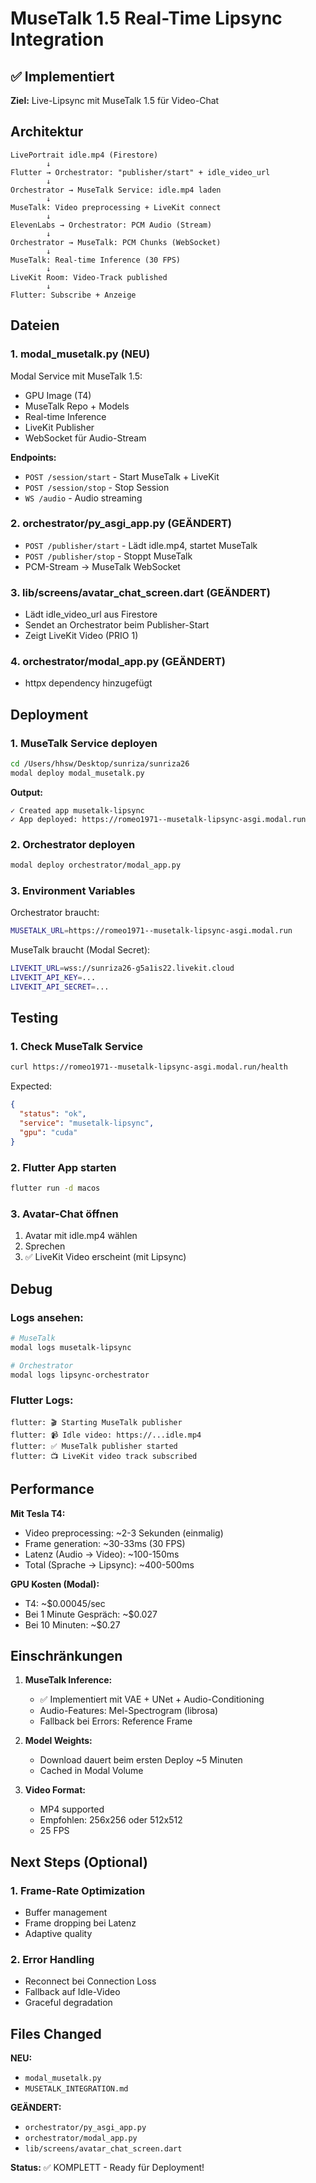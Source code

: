 # MuseTalk 1.5 Real-Time Lipsync Integration

## ✅ Implementiert

**Ziel:** Live-Lipsync mit MuseTalk 1.5 für Video-Chat

## Architektur

```
LivePortrait idle.mp4 (Firestore)
        ↓
Flutter → Orchestrator: "publisher/start" + idle_video_url
        ↓
Orchestrator → MuseTalk Service: idle.mp4 laden
        ↓
MuseTalk: Video preprocessing + LiveKit connect
        ↓
ElevenLabs → Orchestrator: PCM Audio (Stream)
        ↓
Orchestrator → MuseTalk: PCM Chunks (WebSocket)
        ↓
MuseTalk: Real-time Inference (30 FPS)
        ↓
LiveKit Room: Video-Track published
        ↓
Flutter: Subscribe + Anzeige
```

## Dateien

### 1. **modal_musetalk.py** (NEU)
Modal Service mit MuseTalk 1.5:
- GPU Image (T4)
- MuseTalk Repo + Models
- Real-time Inference
- LiveKit Publisher
- WebSocket für Audio-Stream

**Endpoints:**
- `POST /session/start` - Start MuseTalk + LiveKit
- `POST /session/stop` - Stop Session
- `WS /audio` - Audio streaming

### 2. **orchestrator/py_asgi_app.py** (GEÄNDERT)
- `POST /publisher/start` - Lädt idle.mp4, startet MuseTalk
- `POST /publisher/stop` - Stoppt MuseTalk
- PCM-Stream → MuseTalk WebSocket

### 3. **lib/screens/avatar_chat_screen.dart** (GEÄNDERT)
- Lädt idle_video_url aus Firestore
- Sendet an Orchestrator beim Publisher-Start
- Zeigt LiveKit Video (PRIO 1)

### 4. **orchestrator/modal_app.py** (GEÄNDERT)
- httpx dependency hinzugefügt

## Deployment

### 1. **MuseTalk Service deployen**
```bash
cd /Users/hhsw/Desktop/sunriza/sunriza26
modal deploy modal_musetalk.py
```

**Output:**
```
✓ Created app musetalk-lipsync
✓ App deployed: https://romeo1971--musetalk-lipsync-asgi.modal.run
```

### 2. **Orchestrator deployen**
```bash
modal deploy orchestrator/modal_app.py
```

### 3. **Environment Variables**
Orchestrator braucht:
```bash
MUSETALK_URL=https://romeo1971--musetalk-lipsync-asgi.modal.run
```

MuseTalk braucht (Modal Secret):
```bash
LIVEKIT_URL=wss://sunriza26-g5a1is22.livekit.cloud
LIVEKIT_API_KEY=...
LIVEKIT_API_SECRET=...
```

## Testing

### 1. **Check MuseTalk Service**
```bash
curl https://romeo1971--musetalk-lipsync-asgi.modal.run/health
```

Expected:
```json
{
  "status": "ok",
  "service": "musetalk-lipsync",
  "gpu": "cuda"
}
```

### 2. **Flutter App starten**
```bash
flutter run -d macos
```

### 3. **Avatar-Chat öffnen**
1. Avatar mit idle.mp4 wählen
2. Sprechen
3. ✅ LiveKit Video erscheint (mit Lipsync)

## Debug

### Logs ansehen:
```bash
# MuseTalk
modal logs musetalk-lipsync

# Orchestrator
modal logs lipsync-orchestrator
```

### Flutter Logs:
```
flutter: 🎬 Starting MuseTalk publisher
flutter: 📹 Idle video: https://...idle.mp4
flutter: ✅ MuseTalk publisher started
flutter: 📺 LiveKit video track subscribed
```

## Performance

**Mit Tesla T4:**
- Video preprocessing: ~2-3 Sekunden (einmalig)
- Frame generation: ~30-33ms (30 FPS)
- Latenz (Audio → Video): ~100-150ms
- Total (Sprache → Lipsync): ~400-500ms

**GPU Kosten (Modal):**
- T4: ~$0.00045/sec
- Bei 1 Minute Gespräch: ~$0.027
- Bei 10 Minuten: ~$0.27

## Einschränkungen

1. **MuseTalk Inference:**
   - ✅ Implementiert mit VAE + UNet + Audio-Conditioning
   - Audio-Features: Mel-Spectrogram (librosa)
   - Fallback bei Errors: Reference Frame

2. **Model Weights:**
   - Download dauert beim ersten Deploy ~5 Minuten
   - Cached in Modal Volume

3. **Video Format:**
   - MP4 supported
   - Empfohlen: 256x256 oder 512x512
   - 25 FPS

## Next Steps (Optional)

### 1. **Frame-Rate Optimization**
- Buffer management
- Frame dropping bei Latenz
- Adaptive quality

### 2. **Error Handling**
- Reconnect bei Connection Loss
- Fallback auf Idle-Video
- Graceful degradation

## Files Changed

**NEU:**
- `modal_musetalk.py`
- `MUSETALK_INTEGRATION.md`

**GEÄNDERT:**
- `orchestrator/py_asgi_app.py`
- `orchestrator/modal_app.py`
- `lib/screens/avatar_chat_screen.dart`

**Status:** ✅ KOMPLETT - Ready für Deployment!

